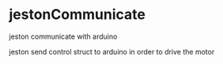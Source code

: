 # jestonCommunicate
jeston communicate with arduino

jeston send control struct to arduino in order to drive the motor

